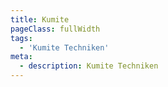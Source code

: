 ```yaml
---
title: Kumite
pageClass: fullWidth
tags:
  - 'Kumite Techniken'
meta:
  - description: Kumite Techniken
---
```


<ShowPath path="/kumite/" />